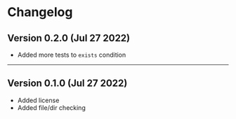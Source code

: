 # Changelog

## Version 0.2.0 (Jul 27 2022)

- Added more tests to `exists` condition

---

## Version 0.1.0 (Jul 27 2022)

- Added license
- Added file/dir checking
